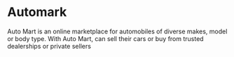 # Automark
Auto Mart is an online marketplace for automobiles of diverse makes, model or body type. With Auto Mart,  can sell their cars or buy from trusted dealerships or private sellers
